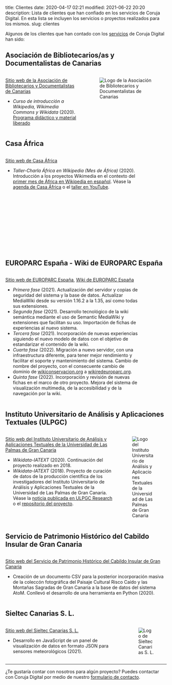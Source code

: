 title: Clientes
date: 2020-04-17 02:21
modified: 2021-06-22 20:20
description: Lista de clientes que han confiado en los servicios de Coruja Digital. En esta lista se incluyen los servicios o proyectos realizados para los mismos.
slug: clientes

Algunos de los clientes que han contado con los [servicios](https://corujadigital.tech/servicios.html) de Coruja Digital han sido:

## Asociación de Bibliotecarios/as y Documentalistas de Canarias

<div class="columns">
<div class="column is-three-fifths">
<p class="is-size-6"><a href="https://bydcanarias.es">Sitio web de la Asociación de Bibliotecarios y Documentalistas de Canarias</a></p>
<ul>
  <li><em>Curso de introducción a Wikipedia, Wikimedia Commons y Wikidata</em> (2020).<br><a href="https://bydcanarias.es/introduccion-wikimedia/">Programa didáctico y material liberado</a></li> 
</ul>
</div>
<div class="column">
<figure class="image has-background-white">
  <img src="theme/byd-canarias_logo.png" alt="Logo de la Asociación de Bibliotecarios y Documentalistas de Canarias" />
</figure>
</div>
</div>

## Casa África

<div class="columns">
<div class="column is-three-fifths">
<p class="is-size-6"><a href="https://casaafrica.es">Sitio web de Casa África</a></p>
<ul>
  <li><em>Taller-Charla África en Wikipedia (Mes de África)</em> (2020). Introducción a los proyectos Wikimedia en el contexto del <a href="https://es.wikipedia.org/wiki/Wikipedia:Mes_de_%C3%81frica/2020">primer mes de África en Wikipedia en español</a>. Véase la <a href="http://www.casafrica.es/agenda_europa_africa.jsp?DS28.PROID=916604">agenda de Casa África</a> o el <a href="https://www.youtube.com/watch?v=faZ8Vhyh4Xw">taller en YouTube</a>. 
</div>
<div class="column">
<figure class="image">
  <img src="theme/casa_africa_logo.jpg" alt="Logo de Casa África" />
</figure>
</div>
</div>

## EUROPARC España - Wiki de EUROPARC España

<div class="columns">
<div class="column is-three-fifths">
<p class="is-size-6"><a href="https://redeuroparc.org">Sitio web de EUROPARC España</a>, <a href="https://wikiredeuroparc.org">Wiki de EUROPARC España</a></p>
<ul>
  <li><em>Primera fase</em> (2021). Actualización del servidor y copias de seguridad del sistema y la base de datos. Actualizar MediaWiki desde su versión 1.16.2 a la 1.35, así como todas sus extensiones.</li>
  <li><em>Segunda fase</em> (2021). Desarrollo tecnológico de la wiki semántica mediante el uso de Semantic MediaWiki y extensiones que facilitan su uso. Importación de fichas de experiencias al nuevo sistema.</li>
  <li><em>Tercera fase</em> (2021). Incorporación de nuevas experiencias siguiendo el nuevo modelo de datos con el objetivo de estandarizar el contenido de la wiki.</li>
  <li><em>Cuarta fase</em> (2022). Migración a nuevo servidor, con una infraestructura diferente, para tener mejor rendimiento y facilitar el soporte y mantenimiento del sistema. Cambio de nombre del proyecto, con el consecuente cambio de dominio de <a href="https://wikiconservacion.org">wikiconservacion.org</a> a <a href="https://wikiredeuroparc.org">wikiredeuroparc.org</a>.</li>
  <li><em>Quinta fase</em> (2022). Incorporación y revisión de nuevas fichas en el marco de otro proyecto. Mejora del sistema de visualización multimedia, de la accesibilidad y de la navegación por la wiki.</li>
</ul>
</div>
<div class="column">
<figure class="image" style="background: white">
  <img src="theme/logo_europarc.png" alt="Logo de EUROPARC España" />
</figure>
</div>
</div>

## Instituto Universitario de Análisis y Aplicaciones Textuales (ULPGC)
<div class="columns">
<div class="column is-three-fifths">
<p class="is-size-6"><a href="https://iatext.ulpgc.es">Sitio web del Instituto Universitario de Análisis y Aplicaciones Textuales de la Universidad de Las Palmas de Gran Canaria</a></p>
<ul>
  <li><em>Wikidata-IATEXT</em> (2020). Continuación del proyecto realizado en 2018.
  <li><em>Wikidata-IATEXT</em> (2018). Proyecto de curación de datos de la producción científica de los investigadores del Instituto Universitario de Análisis y Aplicaciones Textuales de la Universidad de Las Palmas de Gran Canaria. Véase la <a href="https://www.research.ulpgc.es/instituto-universitario-iatext-desarrolla-proyecto-wikidata-visibilizar-produccion-cientifica">noticia publicada en ULPGC Research</a> o el <a href="https://github.com/Coruja-Digital/wikidata-iatext">repositorio del proyecto</a>. 
</div>
<div class="column">
<figure class="image">
  <img src="theme/iatext_ulpgc_logo.jpg" alt="Logo del Instituto Universitario de Análisis y Aplicaciones Textuales de la Universidad de Las Palmas de Gran Canaria" />
</figure>
</div>
</div>

## Servicio de Patrimonio Histórico del Cabildo Insular de Gran Canaria
<div class="columns">
<div class="column is-full">
<p class="is-size-6"><a href="https://cabildo.grancanaria.com/-/servicio-servicio-de-cultura-y-patrimonio-histori-1?customArticleId=10277827">Sitio web del Servicio de Patrimonio Histórico del Cabildo Insular de Gran Canaria</a></p>
<ul>
  <li>Creación de un documento CSV para la posterior incorporación masiva de la coleccón fotográfica del Paisaje Cultural Risco Caído y las Montañas Sagradas de Gran Canaria a la base de datos del sistema AtoM. Conllevó el desarrollo de una herramienta en Python (2020).</li>
</ul>
</div>
</div>

## Sieltec Canarias S. L.
<div class="columns">
<div class="column is-three-fifths">
<p class="is-size-6"><a href="https://sieltec.es">Sitio web del Sieltec Canarias S. L.</a></p>
<ul>
  <li>Desarrollo en JavaScript de un panel de visualización de datos en formato JSON para sensores meteorológicos (2021).</li>
</ul>
</div>
<div class="column">
<figure class="image">
  <img src="theme/sieltec_canarias_sl_logo.png" alt="Logo de Sieltec Canarias S. L." />
</figure>
</div>
</div>

<hr>

¿Te gustaría contar con nosotros para algún proyecto? Puedes contactar con Coruja Digital por medio de nuestro [formulario de contacto](https://corujadigital.tech/contactar).
